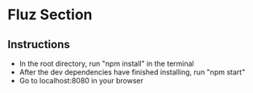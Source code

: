 # Fluz Section


## Instructions

* In the root directory, run "npm install" in the terminal
* After the dev dependencies have finished installing, run "npm start"
* Go to localhost:8080 in your browser
